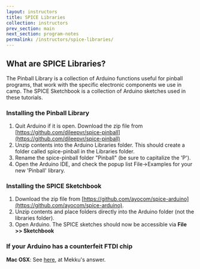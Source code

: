 ```yaml
---
layout: instructors
title: SPICE Libraries
collection: instructors
prev_section: main
next_section: program-notes
permalink: /instructors/spice-libraries/
---
```


## What are SPICE Libraries?

The Pinball Library is a collection of Arduino functions useful for pinball programs, that work with the specific electronic components we use in camp. The SPICE Sketchbook is a collection of Arduino sketches used in these tutorials. 

### Installing the Pinball Library

1. Quit Arduino if it is open. Download the zip file from [https://github.com/dileepvr/spice-pinball](https://github.com/dileepvr/spice-pinball)
2. Unzip contents into the Arduino Libraries folder. This should create a folder called spice-pinball in the Libraries folder.
3. Rename the spice-pinball folder "Pinball" (be sure to capitalize the 'P').
4. Open the Arduino IDE, and check the popup list File->Examples for your new 'Pinball' library.

### Installing the SPICE Sketchbook

1. Download the zip file from [https://github.com/ayocom/spice-arduino](https://github.com/ayocom/spice-arduino). 
2. Unzip contents and place folders directly into the Arduino folder (not the libraries folder).
3. Open Arduino. The SPICE sketches should now be accessible via **File >> Sketchbook**

### If your Arduino has a counterfeit FTDI chip

**Mac OSX**: See [here](http://arduino.stackexchange.com/questions/5119/arduino-nano-no-serial-port-for-macbook-air-2013), at Mekku's answer.
